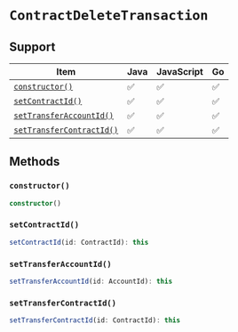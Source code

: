 # `ContractDeleteTransaction`

## Support

| Item | Java | JavaScript | Go
| - | - | - | - |
[`constructor()`](#new) | ✅ | ✅ | ✅
[`setContractId()`](#setContractId) | ✅ | ✅ | ✅
[`setTransferAccountId()`](#setTransferAccountId) | ✅ | ✅ | ✅
[`setTransferContractId()`](#setTransferContractId) | ✅ | ✅ | ✅

## Methods

### `constructor()`

```typescript
constructor()
```

### `setContractId()`

```typescript
setContractId(id: ContractId): this
```

### `setTransferAccountId()`

```typescript
setTransferAccountId(id: AccountId): this
```

### `setTransferContractId()`

```typescript
setTransferContractId(id: ContractId): this
```

